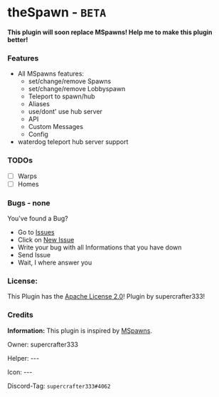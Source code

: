 # theSpawn - `BETA`

**This plugin will soon replace MSpawns! Help me to make this plugin better!**

### Features
- All MSpawns features:
  - set/change/remove Spawns
  - set/change/remove Lobbyspawn
  - Teleport to spawn/hub
  - Aliases
  - use/dont' use hub server
  - API
  - Custom Messages
  - Config
- waterdog teleport hub server support
    
### TODOs
- [ ] Warps
- [ ] Homes

### Bugs - none
You've found a Bug?
- Go to [Issues](https://github.com/supercrafter333/theSpawn/issues)
- Click on [New Issue](https://github.com/supercrafter333/theSpawn/issues/new/choose)
- Write your bug with all Informations that you have down
- Send Issue
- Wait, I where answer you

### License:
This Plugin has the [Apache License 2.0](/LICENSE)! Plugin by supercrafter333!

### Credits
**Information:** This plugin is inspired by [MSpawns](https://github.com/EvolSoft/MSpawns).

Owner: supercrafter333

Helper: ---

Icon: ---

Discord-Tag: `supercrafter333#4062`